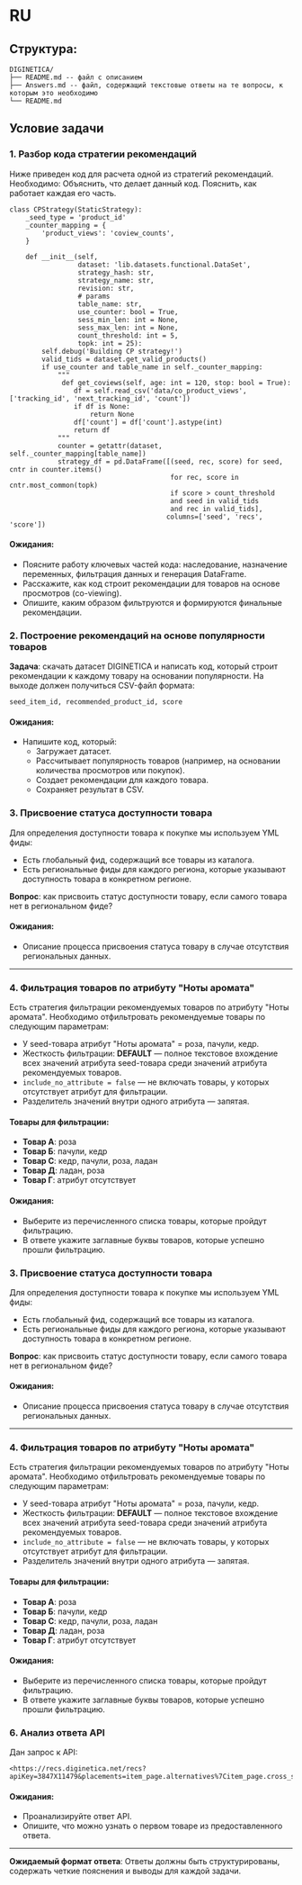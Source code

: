 # RU

## Структура:
```plaintext
DIGINETICA/
├── README.md -- файл с описанием
├── Answers.md -- файл, содержащий текстовые ответы на те вопросы, к которым это необходимо
└── README.md
```

## Условие задачи

### 1. Разбор кода стратегии рекомендаций
Ниже приведен код для расчета одной из стратегий рекомендаций. Необходимо:
Объяснить, что делает данный код.
Пояснить, как работает каждая его часть.
``` plane text
class CPStrategy(StaticStrategy):
    _seed_type = 'product_id'
    _counter_mapping = {
        'product_views': 'coview_counts',
    }

    def __init__(self,
                 dataset: 'lib.datasets.functional.DataSet',
                 strategy_hash: str,
                 strategy_name: str,
                 revision: str,
                 # params
                 table_name: str,
                 use_counter: bool = True,
                 sess_min_len: int = None,
                 sess_max_len: int = None,
                 count_threshold: int = 5,
                 topk: int = 25):
        self.debug('Building CP strategy!')
        valid_tids = dataset.get_valid_products()
        if use_counter and table_name in self._counter_mapping:
            """
             def get_coviews(self, age: int = 120, stop: bool = True):
                df = self.read_csv('data/co_product_views', ['tracking_id', 'next_tracking_id', 'count'])
                if df is None:
                    return None
                df['count'] = df['count'].astype(int)
                return df
            """
            counter = getattr(dataset, self._counter_mapping[table_name])
            strategy_df = pd.DataFrame([(seed, rec, score) for seed, cntr in counter.items()
                                        for rec, score in cntr.most_common(topk)
                                        if score > count_threshold
                                        and seed in valid_tids
                                        and rec in valid_tids],
                                       columns=['seed', 'recs', 'score'])
```
#### Ожидания:

- Поясните работу ключевых частей кода: наследование, назначение переменных, фильтрация данных и генерация DataFrame.
- Расскажите, как код строит рекомендации для товаров на основе просмотров (co-viewing).
- Опишите, каким образом фильтруются и формируются финальные рекомендации.

### 2. Построение рекомендаций на основе популярности товаров

**Задача**: скачать датасет DIGINETICA и написать код, который строит рекомендации к каждому товару на основании популярности. На выходе должен получиться CSV-файл формата:

```
seed_item_id, recommended_product_id, score

```

#### Ожидания:

- Напишите код, который:
    - Загружает датасет.
    - Рассчитывает популярность товаров (например, на основании количества просмотров или покупок).
    - Создает рекомендации для каждого товара.
    - Сохраняет результат в CSV.

### 3. Присвоение статуса доступности товара

Для определения доступности товара к покупке мы используем YML фиды:

- Есть глобальный фид, содержащий все товары из каталога.
- Есть региональные фиды для каждого региона, которые указывают доступность товара в конкретном регионе.

**Вопрос**: как присвоить статус доступности товару, если самого товара нет в региональном фиде?

#### Ожидания:

- Описание процесса присвоения статуса товару в случае отсутствия региональных данных.

---

### 4. Фильтрация товаров по атрибуту "Ноты аромата"

Есть стратегия фильтрации рекомендуемых товаров по атрибуту "Ноты аромата". Необходимо отфильтровать рекомендуемые товары по следующим параметрам:

- У seed-товара атрибут "Ноты аромата" = роза, пачули, кедр.
- Жесткость фильтрации: **DEFAULT** — полное текстовое вхождение всех значений атрибута seed-товара среди значений атрибута рекомендуемых товаров.
- `include_no_attribute = false` — не включать товары, у которых отсутствует атрибут для фильтрации.
- Разделитель значений внутри одного атрибута — запятая.

#### Товары для фильтрации:

- **Товар А**: роза
- **Товар Б**: пачули, кедр
- **Товар С**: кедр, пачули, роза, ладан
- **Товар Д**: ладан, роза
- **Товар Г**: атрибут отсутствует

#### Ожидания:

- Выберите из перечисленного списка товары, которые пройдут фильтрацию.
- В ответе укажите заглавные буквы товаров, которые успешно прошли фильтрацию.


### 3. Присвоение статуса доступности товара

Для определения доступности товара к покупке мы используем YML фиды:

- Есть глобальный фид, содержащий все товары из каталога.
- Есть региональные фиды для каждого региона, которые указывают доступность товара в конкретном регионе.

**Вопрос**: как присвоить статус доступности товару, если самого товара нет в региональном фиде?

#### Ожидания:

- Описание процесса присвоения статуса товару в случае отсутствия региональных данных.

---

### 4. Фильтрация товаров по атрибуту "Ноты аромата"

Есть стратегия фильтрации рекомендуемых товаров по атрибуту "Ноты аромата". Необходимо отфильтровать рекомендуемые товары по следующим параметрам:

- У seed-товара атрибут "Ноты аромата" = роза, пачули, кедр.
- Жесткость фильтрации: **DEFAULT** — полное текстовое вхождение всех значений атрибута seed-товара среди значений атрибута рекомендуемых товаров.
- `include_no_attribute = false` — не включать товары, у которых отсутствует атрибут для фильтрации.
- Разделитель значений внутри одного атрибута — запятая.

#### Товары для фильтрации:

- **Товар А**: роза
- **Товар Б**: пачули, кедр
- **Товар С**: кедр, пачули, роза, ладан
- **Товар Д**: ладан, роза
- **Товар Г**: атрибут отсутствует

#### Ожидания:

- Выберите из перечисленного списка товары, которые пройдут фильтрацию.
- В ответе укажите заглавные буквы товаров, которые успешно прошли фильтрацию.


### 6. Анализ ответа API

Дан запрос к API:

```
<https://recs.diginetica.net/recs?apiKey=3847X11479&placements=item_page.alternatives%7Citem_page.cross_sell&showOnlyAvailable=true&productId=19760302811&fullData=true>

```

#### Ожидания:

- Проанализируйте ответ API.
- Опишите, что можно узнать о первом товаре из предоставленного ответа.

---

**Ожидаемый формат ответа**:
Ответы должны быть структурированы, содержать четкие пояснения и выводы для каждой задачи.
